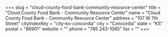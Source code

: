 +++
slug = "cloud-county-food-bank-community-resource-center"
title = "Cloud County Food Bank - Community Resource Center"
name = "Cloud County Food Bank - Community Resource Center"
address = "107 W 7th Street"
cityIndexKey = "city-ks-concordia"
city = "Concordia"
state = "KS"
postal = "66901"
website = ""
phone = "785 243-1065"
fax = ""
+++
